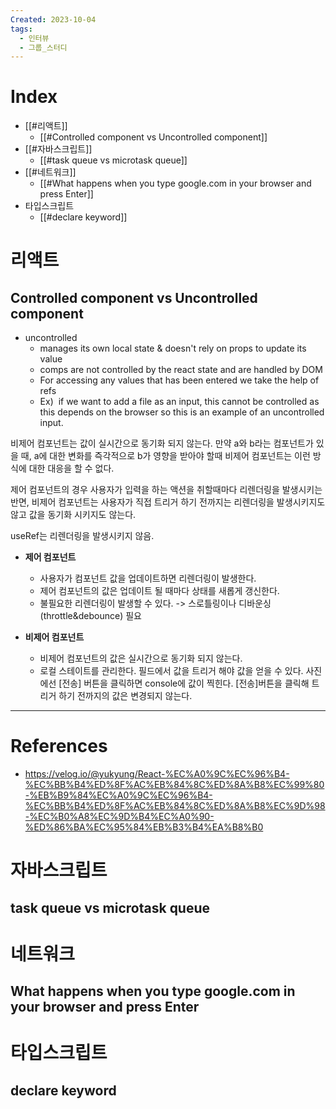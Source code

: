 ```yaml
---
Created: 2023-10-04
tags:
  - 인터뷰
  - 그룹_스터디
---
```

# Index
- [[#리액트]]
	- [[#Controlled component vs Uncontrolled component]]
- [[#자바스크립트]]
	- [[#task queue vs microtask queue]]
- [[#네트워크]]
	- [[#What happens when you type google.com in your browser and press Enter]]
- 타입스크립트 
	- [[#declare keyword]]
# 리액트
## Controlled component vs Uncontrolled component
- uncontrolled 
	- manages its own local state & doesn't rely on props to update its value
	- comps are not controlled by the react state and are handled by DOM
	- For accessing any values that has been entered we take the help of refs
	- Ex)  if we want to add a file as an input, this cannot be controlled as this depends on the browser so this is an example of an uncontrolled input.

  
비제어 컴포넌트는 값이 실시간으로 동기화 되지 않는다. 만약 a와 b라는 컴포넌트가 있을 때, a에 대한 변화를 즉각적으로 b가 영향을 받아야 할때 비제어 컴포넌트는 이런 방식에 대한 대응을 할 수 없다.

제어 컴포넌트의 경우 사용자가 입력을 하는 액션을 취할때마다 리렌더링을 발생시키는 반면, 비제어 컴포넌트는 사용자가 직접 트리거 하기 전까지는 리렌더링을 발생시키지도 않고 값을 동기화 시키지도 않는다.

useRef는 리렌더링을 발생시키지 않음.

- **제어 컴포넌트**  
	- 사용자가 컴포넌트 값을 업데이트하면 리렌더링이 발생한다.
	- 제어 컴포넌트의 값은 업데이트 될 때마다 상태를 새롭게 갱신한다.
	- 불필요한 리렌더링이 발생할 수 있다. -> 스로틀링이나 디바운싱 (throttle&debounce) 필요
    
- **비제어 컴포넌트**  
	- 비제어 컴포넌트의 값은 실시간으로 동기화 되지 않는다.
	- 로컬 스테이트를 관리한다. 
    필드에서 값을 트리거 해야 값을 얻을 수 있다. 사진에선 [전송] 버튼을 클릭하면 console에 값이 찍힌다. [전송]버튼을 클릭해 트리거 하기 전까지의 값은 변경되지 않는다.


---
# References
- https://velog.io/@yukyung/React-%EC%A0%9C%EC%96%B4-%EC%BB%B4%ED%8F%AC%EB%84%8C%ED%8A%B8%EC%99%80-%EB%B9%84%EC%A0%9C%EC%96%B4-%EC%BB%B4%ED%8F%AC%EB%84%8C%ED%8A%B8%EC%9D%98-%EC%B0%A8%EC%9D%B4%EC%A0%90-%ED%86%BA%EC%95%84%EB%B3%B4%EA%B8%B0
# 자바스크립트
## task queue vs microtask queue
# 네트워크
## What happens when you type google.com in your browser and press Enter

# 타입스크립트
## declare keyword